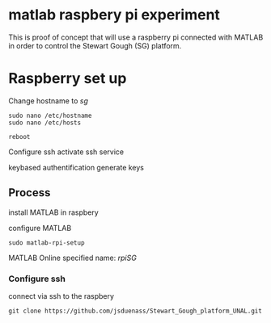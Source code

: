 # matlab raspbery pi experiment 

This is proof of concept that will use a raspberry pi connected with MATLAB  in order to control the Stewart Gough (SG) platform.


# Raspberry set up


Change hostname to _sg_
```
sudo nano /etc/hostname
sudo nano /etc/hosts

reboot
``` 

Configure ssh
activate ssh service

keybased authentification 
generate keys


## Process 
install MATLAB in raspbery 

configure MATLAB

```
sudo matlab-rpi-setup
```

MATLAB Online specified name: _rpiSG_

### Configure ssh

connect via ssh to the raspbery


```
git clone https://github.com/jsduenass/Stewart_Gough_platform_UNAL.git
``` 


